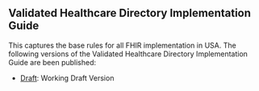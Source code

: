 ## Validated Healthcare Directory Implementation Guide

This captures the base rules for all FHIR implementation in USA. The following versions of the Validated Healthcare Directory Implementation Guide are been published:

* [Draft](index.html): Working Draft Version

